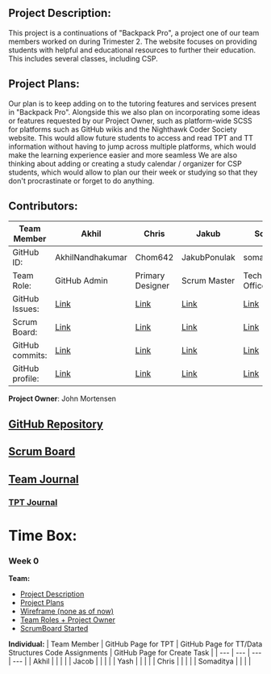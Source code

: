 ## Project Description: 
This project is a continuations of "Backpack Pro", a project one of our team members worked on during Trimester 2. The website focuses on providing students with helpful and educational resources to further their education. This includes several classes, including CSP. 

## Project Plans: 
Our plan is to keep adding on to the tutoring features and services present in "Backpack Pro". Alongside this we also plan on incorporating some ideas or features requested by our Project Owner, such as platform-wide SCSS for platforms such as GitHub wikis and the Nighthawk Coder Society website. This would allow future students to access and read TPT and TT information without having to jump across multiple platforms, which would make the learning experience easier and more seamless We are also thinking about adding or creating a study calendar / organizer for CSP students, which would allow to plan our their week or studying so that they don't procrastinate or forget to do anything.

## Contributors:

Team Member | Akhil | Chris | Jakub | Soma | Yash 
| --- | --- | --- | --- | --- | --- 
GitHub ID: | AkhilNandhakumar| Chom642 | JakubPonulak | somaditya1 | YashShah138 | 
Team Role: | GitHub Admin | Primary Designer | Scrum Master | Technical Officer | Deployment Manager | 
GitHub Issues: | [Link](https://github.com/JakubPonulak/5_hackers/issues/assigned/hamzahakak) | [Link](https://github.com/AkhilNandhakumar/Guython/issues/assigned/Chom642) | [Link](https://github.com/AkhilNandhakumar/Guython/issues/assigned/JakubPonulak) | [Link](https://github.com/JakubPonulak/5_hackers/issues/assigned/SreejaVad) | [Link](https://github.com/JakubPonulak/5_hackers/issues/assigned/TristanCopley) 
Scrum Board: | [Link](https://github.com/JakubPonulak/5_hackers/projects/1?card_filter_query=assignee%3Ahamzahakak)| [Link](https://github.com/AkhilNandhakumar/Guython/projects/1?card_filter_query=assignee%3Achom642) | [Link](https://github.com/AkhilNandhakumar/Guython/projects/1?card_filter_query=assignee%3AJakubPonulak) | [Link](https://github.com/JakubPonulak/5_hackers/projects/1?card_filter_query=assignee%3ASreejaVad) | [Link](https://github.com/JakubPonulak/5_hackers/projects/1?card_filter_query=assignee%3ATristanCopley) 
GitHub commits: | [Link](https://github.com/JakubPonulak/5_hackers/commits?author=hamzahakak) | [Link](https://github.com/AkhilNandhakumar/Guython/commits?author=Chom642) | [Link](https://github.com/AkhilNandhakumar/Guython/commits?author=JakubPonulak) | [Link](https://github.com/JakubPonulak/5_hackers/commits?author=SreejaVad) | [Link](https://github.com/JakubPonulak/5_hackers/commits?author=TristanCopley) 
GitHub profile: | [Link](https://github.com/hamzahakak) | [Link](https://github.com/Chom642) | [Link](https://github.com/JakubPonulak) | [Link](https://github.com/SreejaVad) | [Link](https://github.com/TristanCopley) 

**Project Owner**: John Mortensen 

## [GitHub Repository](https://github.com/JakubPonulak/5_hackers) 
## [Scrum Board](https://github.com/JakubPonulak/5_hackers/projects/1) 
## [Team Journal](https://docs.google.com/presentation/d/18iga0TGCSFYNBifNM4t4W3cC2LTcPm3Q6XIjjuCpFjA/edit?usp=sharing) 
### [TPT Journal](https://docs.google.com/presentation/d/1AT39h9CxG4NIHYyiUUC_T8nwjfJDg2KpHYwVhEW2vXw/edit?usp=sharing) 

# Time Box: 

### Week 0
**Team:**
- [Project Description](https://github.com/AkhilNandhakumar/Guython#project-description)
- [Project Plans](https://github.com/AkhilNandhakumar/Guython#project-plans)
- [Wireframe (none as of now)](#)
- [Team Roles + Project Owner](https://github.com/AkhilNandhakumar/Guython#contributors)
- [ScrumBoard Started](https://github.com/AkhilNandhakumar/Guython/projects/1)

**Individual:**
| Team Member | GitHub Page for TPT  | GitHub Page for TT/Data Structures Code Assignments | GitHub Page for Create Task |
| --- | --- | --- | --- |
| Akhil |  |  |  |
| Jacob |  |  |  |
| Yash |  |  |  |
| Chris |  |  |  |
| Somaditya |  |  |  |
